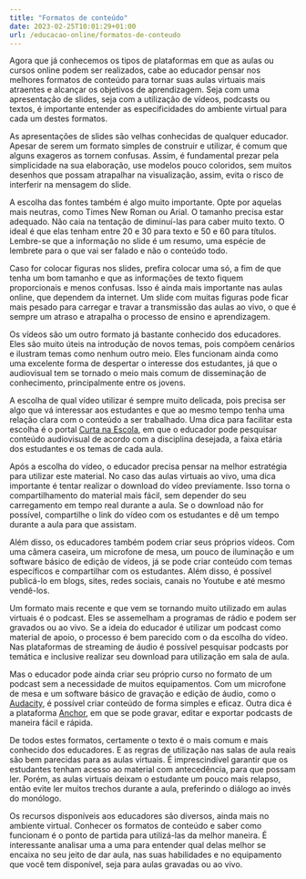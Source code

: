 ```yaml
---
title: "Formatos de conteúdo"
date: 2023-02-25T10:01:29+01:00
url: /educacao-online/formatos-de-conteudo
---
```


Agora que já conhecemos os tipos de plataformas em que as aulas ou cursos online podem ser realizados, cabe ao educador pensar nos melhores formatos de conteúdo para tornar suas aulas virtuais mais atraentes e alcançar os objetivos de aprendizagem. Seja com uma apresentação de slides, seja com a utilização de vídeos, podcasts ou textos, é importante entender as especificidades do ambiente virtual para cada um destes formatos.

As apresentações de slides são velhas conhecidas de qualquer educador. Apesar de serem um formato simples de construir e utilizar, é comum que alguns exageros as tornem confusas. Assim, é fundamental prezar pela simplicidade na sua elaboração, use modelos pouco coloridos, sem muitos desenhos que possam atrapalhar na visualização, assim, evita o risco de interferir na mensagem do slide.

A escolha das fontes também é algo muito importante. Opte por aquelas mais neutras, como Times New Roman ou Arial. O tamanho precisa estar adequado. Não caia na tentação de diminuí-las para caber muito texto. O ideal é que elas tenham entre 20 e 30 para texto e 50 e 60 para títulos. Lembre-se que a informação no slide é um resumo, uma espécie de lembrete para o que vai ser falado e não o conteúdo todo.

Caso for colocar figuras nos slides, prefira colocar uma só, a fim de que tenha um bom tamanho e que as informações de texto fiquem proporcionais e menos confusas. Isso é ainda mais importante nas aulas online, que dependem da internet. Um slide com muitas figuras pode ficar mais pesado para carregar e travar a transmissão das aulas ao vivo, o que é sempre um atraso e atrapalha o processo de ensino e aprendizagem.

Os vídeos são um outro formato já bastante conhecido dos educadores. Eles são muito úteis na introdução de novos temas, pois compõem cenários e ilustram temas como nenhum outro meio. Eles funcionam ainda como uma excelente forma de despertar o interesse dos estudantes, já que o audiovisual tem se tornado o meio mais comum de disseminação de conhecimento, principalmente entre os jovens. 

A escolha de qual vídeo utilizar é sempre muito delicada, pois precisa ser algo que vá interessar aos estudantes e que ao mesmo tempo tenha uma relação clara com o conteúdo a ser trabalhado. Uma dica para facilitar esta escolha é o portal [Curta na Escola](https://www.curtanaescola.org.br/), em que o educador pode pesquisar conteúdo audiovisual de acordo com a disciplina desejada, a faixa etária dos estudantes e os temas de cada aula. 

Após a escolha do vídeo, o educador precisa pensar na melhor estratégia para utilizar este material. No caso das aulas virtuais ao vivo, uma dica importante é tentar realizar o download do vídeo previamente. Isso torna o compartilhamento do material mais fácil, sem depender do seu carregamento em tempo real durante a aula. Se o download não for possível, compartilhe o link do vídeo com os estudantes e dê um tempo durante a aula para que assistam. 

Além disso, os educadores também podem criar seus próprios vídeos. Com uma câmera caseira, um microfone de mesa, um pouco de iluminação e um software básico de edição de vídeos, já se pode criar conteúdo com temas específicos e compartilhar com os estudantes. Além disso, é possível publicá-lo em blogs, sites, redes sociais, canais no Youtube e até mesmo vendê-los.

Um formato mais recente e que vem se tornando muito utilizado em aulas virtuais é o podcast. Eles se assemelham a programas de rádio e podem ser gravados ou ao vivo. Se a ideia do educador é utilizar um podcast como material de apoio, o processo é bem parecido com o da escolha do vídeo. Nas plataformas de streaming de áudio é possível pesquisar podcasts por temática e inclusive realizar seu download para utilização em sala de aula.

Mas o educador pode ainda criar seu próprio curso no formato de um podcast sem a necessidade de muitos equipamentos. Com um microfone de mesa e um software básico de gravação e edição de áudio, como o [Audacity](https://www.audacityteam.org/download/), é possível criar conteúdo de forma simples e eficaz. Outra dica é a plataforma [Anchor](https://anchor.fm/?utm_source=br-pt_nonbrand_contextual_text&utm_medium=paidsearch&utm_campaign=alwayson_latam_br_premiumbusiness_anchor_nonbrand+contextual-desktop+text+bmm+br-pt+google&adjust_referrer=adjust_external_click_id%3DCj0KCQiAyoeCBhCTARIsAOfpKxjJudqf-hnuzZW6pojzdVpADmlEfmtt2KxDF0MENeu2Bchk0_NGwkoaAlLSEALw_wcB&gclsrc=aw.ds), em  que se pode gravar, editar e exportar podcasts de maneira fácil e rápida.

De todos estes formatos, certamente o texto é o mais comum e mais conhecido dos educadores. E as regras de utilização nas salas de aula reais são bem parecidas para as aulas virtuais. É imprescindível garantir que os estudantes tenham acesso ao material com antecedência, para que possam ler. Porém, as aulas virtuais deixam o estudante um pouco mais relapso, então evite ler muitos trechos durante a aula, preferindo o diálogo ao invés do monólogo.

Os recursos disponíveis aos educadores são diversos, ainda mais no ambiente virtual. Conhecer os formatos de conteúdo e saber como funcionam é o ponto de partida para utilizá-las da melhor maneira. É interessante analisar uma a uma para entender qual delas melhor se encaixa no seu jeito de dar aula, nas suas habilidades e no equipamento que você tem disponível, seja para aulas gravadas ou ao vivo.